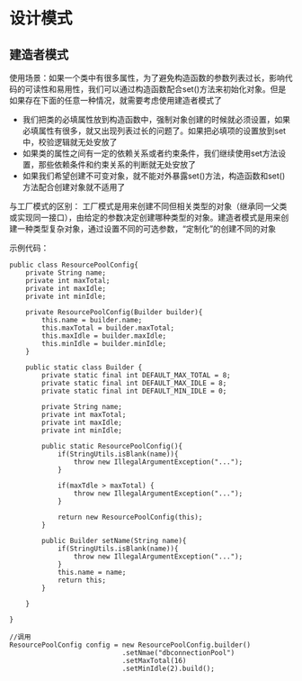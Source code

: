 # 设计模式

## 建造者模式

使用场景：如果一个类中有很多属性，为了避免构造函数的参数列表过长，影响代码的可读性和易用性，我们可以通过构造函数配合set()方法来初始化对象。但是如果存在下面的任意一种情况，就需要考虑使用建造者模式了
* 我们把类的必填属性放到构造函数中，强制对象创建的时候就必须设置，如果必填属性有很多，就又出现列表过长的问题了。如果把必填项的设置放到set中，校验逻辑就无处安放了
* 如果类的属性之间有一定的依赖关系或者约束条件，我们继续使用set方法设置，那些依赖条件和约束关系的判断就无处安放了
* 如果我们希望创建不可变对象，就不能对外暴露set()方法，构造函数和set()方法配合创建对象就不适用了

与工厂模式的区别：
工厂模式是用来创建不同但相关类型的对象（继承同一父类或实现同一接口），由给定的参数决定创建哪种类型的对象。建造者模式是用来创建一种类型复杂对象，通过设置不同的可选参数，“定制化”的创建不同的对象

示例代码：
```
public class ResourcePoolConfig{
    private String name;
    private int maxTotal;
    private int maxIdle;
    private int minIdle;

    private ResourcePoolConfig(Builder builder){
        this.name = builder.name;
        this.maxTotal = builder.maxTotal;
        this.maxIdle = builder.maxIdle;
        this.minIdle = builder.minIdle;
    }

    public static class Builder {
        private static final int DEFAULT_MAX_TOTAL = 8;
        private static final int DEFAULT_MAX_IDLE = 8;
        private static final int DEFAULT_MIN_IDLE = 0;

        private String name;
        private int maxTotal;
        private int maxIdle;
        private int minIdle;

        public static ResourcePoolConfig(){
            if(StringUtils.isBlank(name)){
                throw new IllegalArgumentException("...");
            }

            if(maxTdle > maxTotal) {
                throw new IllegalArgumentException("...");
            }

            return new ResourcePoolConfig(this);
        }

        public Builder setName(String name){
            if(StringUtils.isBlank(name)){
                throw new IllegalArgumentException("...");
            }
            this.name = name;
            return this;
        }
        
    }

}

//调用
ResourcePoolConfig config = new ResourcePoolConfig.builder()
                            .setNmae("dbconnectionPool")
                            .setMaxTotal(16)
                            .setMinIdle(2).build();
```